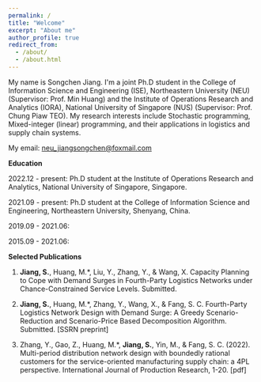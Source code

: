 ```yaml
---
permalink: /
title: "Welcome"
excerpt: "About me"
author_profile: true
redirect_from: 
  - /about/
  - /about.html
---
```


My name is Songchen Jiang. I'm a joint Ph.D student in the College of Information Science and Engineering (ISE), Northeastern University (NEU) (Supervisor: Prof. Min Huang) and the Institute of Operations Research and Analytics (IORA), National University of Singapore (NUS) (Supervisor: Prof. Chung Piaw TEO). My research interests include Stochastic programming, Mixed-integer (linear) programming, and their applications in logistics and supply chain systems.

My email: [neu_jiangsongchen@foxmail.com](mailto:neu_jiangsongchen@foxmail.com)

**Education**

2022.12 - present: Ph.D student at the Institute of Operations Research and Analytics, National University of Singapore, Singapore.

2021.09 - present: Ph.D student at the College of Information Science and Engineering, Northeastern University, Shenyang, China.

2019.09 - 2021.06:

2015.09 - 2021.06:

**Selected Publications**

1. **Jiang, S.**, Huang, M.*, Liu, Y., Zhang, Y., & Wang, X. Capacity Planning to Cope with  Demand Surges in Fourth-Party Logistics Networks under Chance-Constrained Service Levels. Submitted.

2. **Jiang, S.**, Huang, M.*, Zhang, Y., Wang, X., & Fang, S. C. Fourth-Party Logistics Network Design with Demand Surge: A Greedy Scenario-Reduction and Scenario-Price Based Decomposition Algorithm. Submitted. [SSRN preprint]

3. Zhang, Y., Gao, Z., Huang, M.*, **Jiang, S.**, Yin, M., & Fang, S. C. (2022). Multi-period distribution network design with boundedly rational customers for the service-oriented manufacturing supply chain: a 4PL perspective. International Journal of Production Research, 1-20. [pdf]
